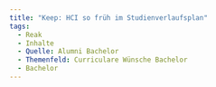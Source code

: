 ```yaml
---
title: "Keep: HCI so früh im Studienverlaufsplan"
tags:
  - Reak
  - Inhalte
  - Quelle: Alumni Bachelor
  - Themenfeld: Curriculare Wünsche Bachelor
  - Bachelor
---
```

